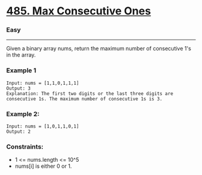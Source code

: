 # <a href="https://leetcode.com/problems/max-consecutive-ones">485. Max Consecutive Ones</a>
### Easy

---

Given a binary array nums, return the maximum number of consecutive 1's in the array.

### Example 1
```
Input: nums = [1,1,0,1,1,1]
Output: 3
Explanation: The first two digits or the last three digits are consecutive 1s. The maximum number of consecutive 1s is 3.
```

### Example 2:
```
Input: nums = [1,0,1,1,0,1]
Output: 2
```

### Constraints:
- 1 <= nums.length <= 10^5
- nums[i] is either 0 or 1.

